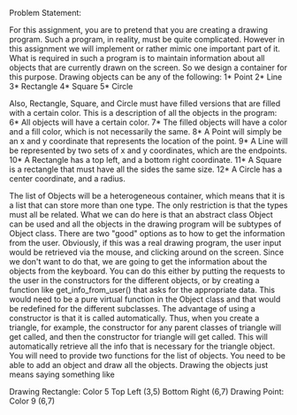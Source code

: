 Problem Statement:

For this assignment, you are to pretend that you are creating a drawing program. Such a program, in reality, must be quite complicated. However in this assignment we will implement or rather mimic one important part of it. What is required in such a program is to maintain information about all objects that are currently drawn on the screen. So we design a container for this purpose.
Drawing objects can be any of the following:
1*	Point
2*	Line
3*	Rectangle
4*	Square
5*	Circle

Also, Rectangle, Square, and Circle must have filled versions that are filled with a certain color.
This is a description of all the objects in the program:
6*	All objects will have a certain color.
7*	The filled objects will have a color and a fill color, which is not necessarily the same.
8*	A Point will simply be an x and y coordinate that represents the location of the point.
9*	A Line will be represented by two sets of x and y coordinates, which are the endpoints.
10*	A Rectangle has a top left, and a bottom right coordinate.
11*	A Square is a rectangle that must have all the sides the same size.
12*	A Circle has a center coordinate, and a radius.

The list of Objects will be a heterogeneous container, which means that it is a list that can store more than one type. The only restriction is that the types must all be related. What we can do here is that an abstract class Object can be used and all the objects in the drawing program will be subtypes of Object class.
There are two "good" options as to how to get the information from the user. Obviously, if this was a real drawing program, the user input would be retrieved via the mouse, and clicking around on the screen. Since we don't want to do that, we are going to get the information about the objects from the keyboard. You can do this either by putting the requests to the user in the constructors for the different objects, or by creating a function like get_info_from_user() that asks for the appropriate data. This would need to be a pure virtual function in the Object class and that would be redefined for the different subclasses. The advantage of using a constructor is that it is called automatically. Thus, when you create a triangle, for example, the constructor for any parent classes of triangle will get called, and then the constructor for triangle will get called. This will automatically retrieve all the info that is necessary for the triangle object.
You will need to provide two functions for the list of objects. You need to be able to add an object and draw all the objects. Drawing the objects just means saying something like
 
 Drawing Rectangle: Color 5  Top Left (3,5) Bottom Right (6,7)
 Drawing Point: Color 9  (6,7)


